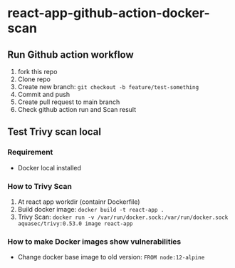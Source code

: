# react-app-github-action-docker-scan

## Run Github action workflow
1. fork this repo
2. Clone repo
3. Create new branch: `git checkout -b feature/test-something`
4. Commit and push
5. Create pull request to main branch
6. Check github action run and Scan result

## Test Trivy scan local
### Requirement
- Docker local installed

### How to Trivy Scan
1. At react app workdir (containr Dockerfile)
2. Build docker image: `docker build -t react-app .`
3. Trivy Scan: `docker run -v /var/run/docker.sock:/var/run/docker.sock aquasec/trivy:0.53.0 image react-app`

### How to make Docker images show vulnerabilities
- Change docker base image to old version: `FROM node:12-alpine`
